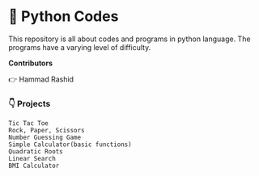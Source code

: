 # :snake: Python Codes

This repository is all about codes and programs in python language. The programs have a varying level of difficulty. 

**Contributors**

   :point_right: Hammad Rashid
    
### 👇 Projects

    Tic Tac Toe
    Rock, Paper, Scissors
    Number Guessing Game
    Simple Calculator(basic functions)
    Quadratic Roots
    Linear Search
    BMI Calculator

